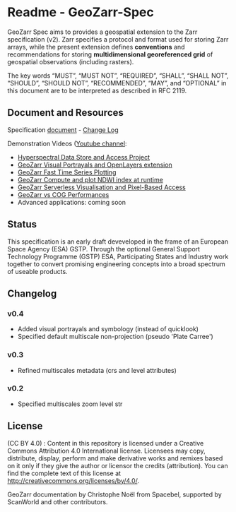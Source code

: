 # Readme - GeoZarr-Spec

GeoZarr Spec aims to provides a geospatial extension to the Zarr specification (v2). Zarr specifies a protocol and format used for storing Zarr arrays, while the present extension defines **conventions** and recommendations for storing **multidimensional georeferenced grid** of geospatial observations (including rasters). 

The key words “MUST”, “MUST NOT”, “REQUIRED”, “SHALL”, “SHALL NOT”, “SHOULD”, “SHOULD NOT”, “RECOMMENDED”, “MAY”, and “OPTIONAL” in this document are to be interpreted as described in RFC 2119.

## Document and Resources

Specification [document](geozarr-spec.md) - [Change Log](https://github.com/christophenoel/geozarr-spec/wiki)

Demonstration Videos ([Youtube channel](https://youtube.com/playlist?list=PLzPGC4s5HQOPdeLoK1MXK6gEa1x2Az8Dn):
- [Hyperspectral Data Store and Access Project](https://youtu.be/CfmPppVR-o4)
- [GeoZarr Visual Portrayals and OpenLayers extension](https://youtu.be/IKURmv6CVGU)
- [GeoZarr Fast Time Series Plotting](https://youtu.be/Nt1URJqW71o)
- [GeoZarr Compute and plot NDWI index at runtime](https://youtu.be/UP0DjphdZgM)
- [GeoZarr Serverless Visualisation and Pixel-Based Access](https://youtu.be/sKlejJcPKqQ)
- [GeoZarr vs COG Performances](https://youtu.be/KGC8mLqlsCs)
- Advanced applications: coming soon

## Status

This specification is an early draft deveveloped in the frame of an European Space Agency (ESA) GSTP. Through the optional General Support Technology Programme (GSTP) ESA, Participating States and Industry work together to convert promising engineering concepts into a broad spectrum of useable products.

## Changelog

### v0.4 

* Added visual portrayals and symbology (instead of quicklook)
* Specified default multiscale non-projection (pseudo 'Plate Carree')

### v0.3

* Refined multiscales metadata (crs and level attributes)

### v0.2

* Specified multiscales zoom level str

## License

(CC BY 4.0) : Content in this repository is licensed under a Creative Commons Attribution 4.0 International  license. Licensees may copy, distribute, display, perform and make derivative works and remixes based on it only if they give the author or licensor the credits (attribution). You can find the complete text of this license at http://creativecommons.org/licenses/by/4.0/.

GeoZarr documentation by Christophe Noël from Spacebel, supported by ScanWorld and other contributors.
